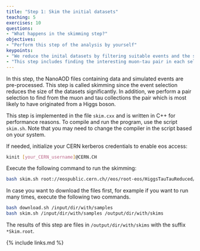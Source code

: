 ```yaml
---
title: "Step 1: Skim the initial datasets"
teaching: 5
exercises: 10
questions:
- "What happens in the skimming step?"
objectives:
- "Perform this step of the analysis by yourself"
keypoints:
- "We reduce the inital datasets by filtering suitable events and the selection of the interesting observables."
- "This step includes finding the interesting muon-tau pair in each selected event."
---
```


In this step, the NanoAOD files containing data and simulated events are pre-processed. This step is called skimming since the event selection reduces the size of the datasets significantly. In addition, we perform a pair selection to find from the muon and tau collections the pair which is most likely to have originated from a Higgs boson.

This step is implemented in the file `skim.cxx` and is written in C++ for performance reasons. To compile and run the program, use the script `skim.sh`. Note that you may need to change the compiler in the script based on your system.

If needed, initialize your CERN kerberos credentials to enable eos access:

```bash
kinit [your_CERN_username]@CERN.CH
```

Execute the following command to run the skimming:

```bash
bash skim.sh root://eospublic.cern.ch//eos/root-eos/HiggsTauTauReduced/ /output/dir/with/skims
```

In case you want to download the files first, for example if you want to run many times, execute the following two commands.

```bash
bash download.sh /input/dir/with/samples
bash skim.sh /input/dir/with/samples /output/dir/with/skims
```

The results of this step are files in `/output/dir/with/skims` with the suffix `*Skim.root`.

{% include links.md %}
